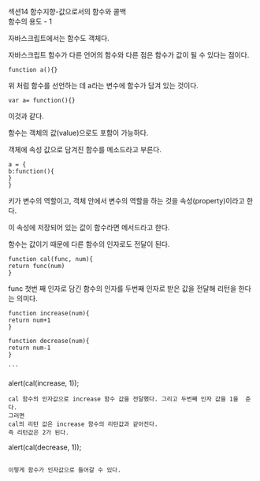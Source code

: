 섹션14 함수지향-값으로서의 함수와 콜백	
함수의 용도 - 1

자바스크립트에서는 함수도 객체다.

자바스크립트 함수가 다른 언어의 함수와 다른 점은 함수가 값이 될 수 있다는 점이다.
```
function a(){}
```
위 처럼 함수를 선언하는 데 a라는 변수에 함수가 담겨 있는 것이다.
```
var a= function(){}
```
이것과 같다.

함수는 객체의 값(value)으로도 포함이 가능하다. 

객체에 속성 값으로 담겨진 함수를 메소드라고 부른다.
```
a = { 
b:function(){
}
}	
```
키가 변수의 역할이고, 객체 안에서 변수의 역할을 하는 것을 속성(property)이라고 한다.

이 속성에 저장되어 있는 값이 함수라면 메서드라고 한다.

함수는 값이기 때문에 다른 함수의 인자로도 전달이 된다.
```
function cal(func, num){
return func(num)
}
```
func 첫번 째 인자로 담긴 함수의 인자를 두번째 인자로 받은 값을 전달해 리턴을 한다는 의미다.

```
function increase(num){
return num+1
}
```


```
function decrease(num){
return num-1
}
```

	```
alert(cal(increase, 1));
```
cal 함수의 인자값으로 increase 함수 값을 전달했다. 그리고 두번째 인자 값을 1을  준다.
그러면 
cal의 리턴 값은 increase 함수의 리턴값과 같아진다.
즉 리턴값은 2가 된다.
```
alert(cal(decrease, 1));
```

이렇게 함수가 인자값으로 들어갈 수 있다.
